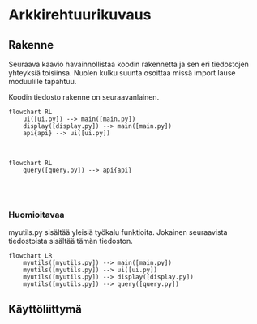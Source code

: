 # Arkkirehtuurikuvaus
## Rakenne
Seuraava kaavio havainnollistaa koodin rakennetta ja sen eri tiedostojen yhteyksiä toisiinsa. Nuolen kulku suunta osoittaa missä import lause moduulille tapahtuu.

Koodin tiedosto rakenne on seuraavanlainen.

```mermaid
flowchart RL
    ui([ui.py]) --> main([main.py])
    display([display.py]) --> main([main.py])
    api{api} --> ui([ui.py])
```
</br>

```mermaid
flowchart RL
    query([query.py]) --> api{api}
```

</br>
</br>

### Huomioitavaa
myutils.py sisältää yleisiä työkalu funktioita. Jokainen seuraavista tiedostoista sisältää tämän tiedoston.

```mermaid
flowchart LR
    myutils([myutils.py]) --> main([main.py])
    myutils([myutils.py]) --> ui([ui.py])
    myutils([myutils.py]) --> display([display.py])
    myutils([myutils.py]) --> query([query.py])
```

## Käyttöliittymä